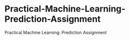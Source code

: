 # Practical-Machine-Learning-Prediction-Assignment
Practical Machine Learning: Prediction Assignment
